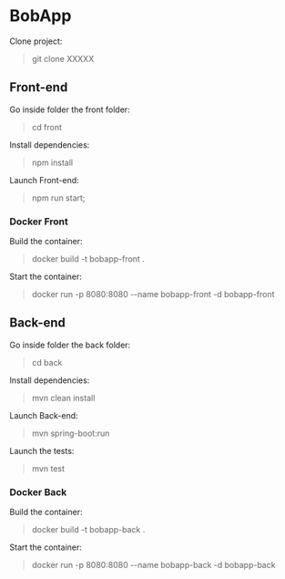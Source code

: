 # BobApp

Clone project:

> git clone XXXXX

## Front-end

Go inside folder the front folder:

> cd front

Install dependencies:

> npm install

Launch Front-end:

> npm run start;

### Docker Front

Build the container:

> docker build -t bobapp-front .

Start the container:

> docker run -p 8080:8080 --name bobapp-front -d bobapp-front

## Back-end

Go inside folder the back folder:

> cd back

Install dependencies:

> mvn clean install

Launch Back-end:

> mvn spring-boot:run

Launch the tests:

> mvn test

### Docker Back

Build the container:

> docker build -t bobapp-back .

Start the container:

> docker run -p 8080:8080 --name bobapp-back -d bobapp-back
